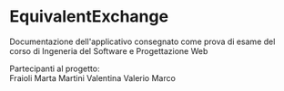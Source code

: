 # EquivalentExchange

Documentazione dell'applicativo consegnato come prova di esame del corso di Ingeneria del Software e Progettazione Web

Partecipanti al progetto:\
  Fraioli Marta
  Martini Valentina
  Valerio Marco
